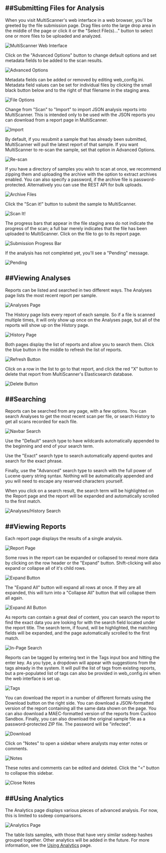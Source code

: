 ##Submitting Files for Analysis
-------------------------------

When you visit MultiScanner's web interface in a web browser, you'll be greeted by the file submission page. Drag files onto the large drop area in the middle of the page or click it or the "Select File(s)..." button to select one or more files to be uploaded and analyzed.

![MultiScanner Web Interface](../img/Selection_001.png)

Click on the "Advanced Options" button to change default options and set metadata fields to be added to the scan results.

![Advanced Options](../img/Selection_003.png)

Metadata fields can be added or removed by editing web_config.ini. Metadata field values can be set for individual files by clicking the small black button below and to the right of that filename in the staging area.

![File Options](../img/Selection_004.png)

Change from "Scan" to "Import" to import JSON analysis reports into MultiScanner.  This is intended only to be used with the JSON reports you can download from a report page in MultiScanner.

![Import](../img/Selection_005.png)

By default, if you resubmit a sample that has already been submitted, MultiScanner will pull the latest report of that sample. If you want MultiScanner to re-scan the sample, set that option in Advanced Options.

![Re-scan](../img/Selection_006.png)

If you have a directory of samples you wish to scan at once, we recommend zipping them and uploading the archive with the option to extract archives enabled. You can also specify a password, if the archive file is password- protected. Alternatively you can use the REST API for bulk uploads.

![Archive Files](../img/Selection_007.png)

Click the "Scan it!" button to submit the sample to MultiScanner.

![Scan It!](../img/Selection_008.png)

The progress bars that appear in the file staging area do not indicate the progress of the scan; a full bar merely indicates that the file has been uploaded to MultiScanner. Click on the file to go to its report page.

![Submission Progress Bar](../img/Selection_009.png)

If the analysis has not completed yet, you'll see a "Pending" message.

![Pending](../img/Selection_010.png)

##Viewing Analyses
------------------

Reports can be listed and searched in two different ways. The Analyses page lists the most recent report per sample.

![Analyses Page](../img/Selection_011.png)

The History page lists every report of each sample. So if a file is scanned multiple times, it will only show up once on the Analyses page, but all of the reports will show up on the History page.

![History Page](../img/Selection_012.png)

Both pages display the list of reports and allow you to search them. Click the blue button in the middle to refresh the list of reports.

![Refresh Button](../img/Selection_013.png)

Click on a row in the list to go to that report, and click the red "X" button to delete that report from MultiScanner's Elasticsearch database.

![Delete Button](../img/Selection_014.png)

##Searching
-----------

Reports can be searched from any page, with a few options. You can search Analyses to get the most recent scan per file, or search History to get all scans recorded for each file. 

![Navbar Search](../img/Selection_015.png)

Use the "Default" search type to have wildcards automatically appended to the beginning and end of your search term. 

Use the "Exact" search type to search automatically append quotes and search for the exact phrase. 

Finally, use the "Advanced" search type to search with the full power of Lucene query string syntax. Nothing will be automatically appended and you will need to escape any reserved characters yourself. 

When you click on a search result, the search term will be highlighted on the Report page and the report will be expanded and automatically scrolled to the first match.

![Analyses/History Search](../img/Selection_016.png)

##Viewing Reports
-----------------

Each report page displays the results of a single analysis.

![Report Page](../img/Selection_017.png)

Some rows in the report can be expanded or collapsed to reveal more data by clicking on the row header or the "Expand" button. Shift-clicking will also expand or collapse all of it's child rows.

![Expand Button](../img/Selection_024.png)

The "Expand All" button will expand all rows at once. If they are all expanded, this will turn into a "Collapse All" button that will collapse them all again.

![Expand All Button](../img/Selection_018.png)

As reports can contain a great deal of content, you can search the report to find the exact data you are looking for with the search field located under the report title. The search term, if found, will be highlighted, the matching fields will be expanded, and the page automatically scrolled to the first match.

![In-Page Search](../img/Selection_019.png)

Reports can be tagged by entering text in the Tags input box and hitting the enter key. As you type, a dropdown will appear with suggestions from the tags already in the system. It will pull the list of tags from existing reports, but a pre-populated list of tags can also be provided in web_config.ini when the web interface is set up.

![Tags](../img/Selection_020.png)

You can download the report in a number of different formats using the Download button on the right side. You can download a JSON-formatted version of the report containing all the same data shown on the page. You can also download a MAEC-formatted version of the reports from Cuckoo Sandbox. Finally, you can also download the original sample file as a password-protected ZIP file. The password will be "infected".

![Download](../img/Selection_021.png)

Click on "Notes" to open a sidebar where analysts may enter notes or comments.

![Notes](../img/Selection_022.png)

These notes and comments can be edited and deleted. Click the "<" button to collapse this sidebar.

![Close Notes](../img/Selection_023.png)

##Using Analytics
-----------------

The Analytics page displays various pieces of advanced analysis. For now, this is limited to ssdeep comparisons.

![Analytics Page](../img/Selection_002.png)

 The table lists samples, with those that have very similar ssdeep hashes grouped together. Other analytics will be added in the future. For more information, see the [Using Analytics](use-analytics.md) page.